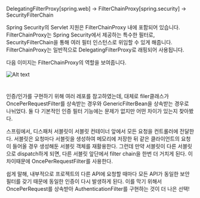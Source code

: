DelegatingFilterProxy[spring.web] -> FilterChainProxy[spring.security] -> SecurityFilterChain



Spring Security의 Servlet 지원은 FilterChainProxy 내에 포함되어 있습니다. 
FilterChainProxy는 Spring Security에서 제공하는 특수한 필터로, SecurityFilterChain을 통해 여러 필터 인스턴스로 위임할 수 있게 해줍니다. 
FilterChainProxy는 일반적으로 DelegatingFilterProxy로 래핑되어 사용됩니다.

다음 이미지는 FilterChainProxy의 역할을 보여줍니다.

![Alt text](https://docs.spring.io/spring-security/reference/_images/servlet/architecture/filterchainproxy.png)

#
인증/인가를 구현하기 위해 여러 레포를 참고하였는데, 대체로 filer클래스가OncePerRequestFilter를 상속받는 경우와 GenericFilterBean을 상속받는 경우로 나뉘었다.
둘 다 기본적인 인증 필터 기능에는 문제가 없지만 어떤 차이가 있는지 찾아봤다.

스프링에서, 디스패처 서블릿이 서블릿 컨테이너 앞에서 모든 요청을 컨트롤러에 전달한다.
서블릿은 요청마다 서블릿을 생성하여 메모리에 저장한 뒤 같은 클라이언트의 요청이 들어올 경우 생성해둔 서블릿 객체를 재활용한다.
그런데 만약 서블릿이 다른 서블릿으로 dispatch하게 되면, 다른 서블릿 앞단에서 filter chain을 한번 더 거치게 된다.
이 차이때문에 OncePerRequestFilter를 사용한다.

쉽게 말해, 내부적으로 프로젝트의 다른 API에 요청할 때마다 모든 API가 동일한 보안 필터를 갖기 때문에 동일한 인증이 다시 발생하게 된다.
이를 막기 위해서 OncePerRequest를 상속받아 AuthenticationFilter를 구현하는 것이 더 나은 선택!
